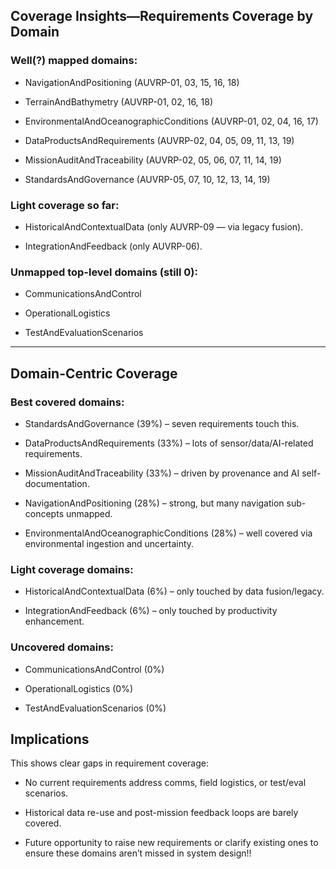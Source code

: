 ## Coverage Insights—Requirements Coverage by Domain

### Well(?) mapped domains:

- NavigationAndPositioning (AUVRP-01, 03, 15, 16, 18)

- TerrainAndBathymetry (AUVRP-01, 02, 16, 18)

- EnvironmentalAndOceanographicConditions (AUVRP-01, 02, 04, 16, 17)

- DataProductsAndRequirements (AUVRP-02, 04, 05, 09, 11, 13, 19)

- MissionAuditAndTraceability (AUVRP-02, 05, 06, 07, 11, 14, 19)

- StandardsAndGovernance (AUVRP-05, 07, 10, 12, 13, 14, 19)

### Light coverage so far:

- HistoricalAndContextualData (only AUVRP-09 — via legacy fusion).

- IntegrationAndFeedback (only AUVRP-06).

### Unmapped top-level domains (still 0):

- CommunicationsAndControl

- OperationalLogistics

- TestAndEvaluationScenarios

---

## Domain-Centric Coverage

### Best covered domains:

- StandardsAndGovernance (39%) – seven requirements touch this.

- DataProductsAndRequirements (33%) – lots of sensor/data/AI-related requirements.

- MissionAuditAndTraceability (33%) – driven by provenance and AI self-documentation.

- NavigationAndPositioning (28%) – strong, but many navigation sub-concepts unmapped.

- EnvironmentalAndOceanographicConditions (28%) – well covered via environmental ingestion and uncertainty.

### Light coverage domains:

- HistoricalAndContextualData (6%) – only touched by data fusion/legacy.

- IntegrationAndFeedback (6%) – only touched by productivity enhancement.

### Uncovered domains:

- CommunicationsAndControl (0%)

- OperationalLogistics (0%)

- TestAndEvaluationScenarios (0%)

## Implications

This shows clear gaps in requirement coverage:

- No current requirements address comms, field logistics, or test/eval scenarios.

- Historical data re-use and post-mission feedback loops are barely covered.

- Future opportunity to raise new requirements or clarify existing ones to ensure these domains aren’t missed in system design!!